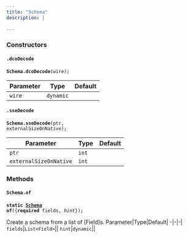 ```yaml
---
title: "Schema"
description: |
  
---
```



### Constructors
#### `.dcoDecode`
<code><strong>Schema.dcoDecode</strong>(wire);</code>


Parameter|Type|Default|
-|-|-|
`wire`|<code>dynamic</code>||
#### `.sseDecode`
<code><strong>Schema.sseDecode</strong>(ptr, externalSizeOnNative);</code>


Parameter|Type|Default|
-|-|-|
`ptr`|<code>int</code>||
`externalSizeOnNative`|<code>int</code>||
### Methods
#### `Schema.of`
<code><strong>static [Schema] of</strong>({<strong>required</strong> fields, <i>hint</i>});</code>

 Create a schema from a list of [Field]s.
Parameter|Type|Default|
-|-|-|
`fields`|<code>List\<Field></code>||
`hint`|<code>dynamic</code>||

[dynamic]: #
[Schema]: /reference/classes/schema